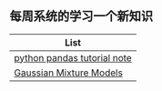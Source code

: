 ## 每周系统的学习一个新知识

|List|
|------------------------------------------------------------|
|[python pandas tutorial note](./pandastutorial.md)                     |
|[Gaussian Mixture Models](./gmm.md)                          |
